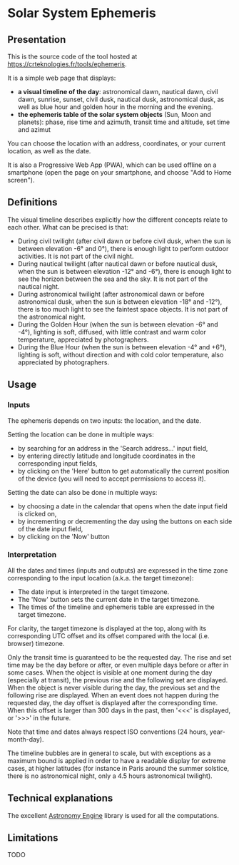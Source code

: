 # Solar System Ephemeris

## Presentation

This is the source code of the tool hosted at https://crteknologies.fr/tools/ephemeris.

It is a simple web page that displays:

- **a visual timeline of the day**: astronomical dawn, nautical dawn, civil dawn, sunrise, sunset, civil dusk, nautical dusk, astronomical dusk,
  as well as blue hour and golden hour in the morning and the evening.
- **the ephemeris table of the solar system objects** (Sun, Moon and planets):
  phase, rise time and azimuth, transit time and altitude, set time and azimut

You can choose the location with an address, coordinates, or your current location, as well as the date.

It is also a Progressive Web App (PWA), which can be used offline on a smartphone (open the page on your smartphone, and choose "Add to Home screen").

## Definitions

The visual timeline describes explicitly how the different concepts relate to each other. What can be precised is that:

- During civil twilight (after civil dawn or before civil dusk, when the sun is between elevation -6° and 0°),
  there is enough light to perform outdoor activities. It is not part of the civil night.
- During nautical twilight (after nautical dawn or before nautical dusk, when the sun is between elevation -12° and -6°),
  there is enough light to see the horizon between the sea and the sky. It is not part of the nautical night.
- During astronomical twilight (after astronomical dawn or before astronomical dusk, when the sun is between elevation -18° and -12°),
  there is too much light to see the faintest space objects. It is not part of the astronomical night.
- During the Golden Hour (when the sun is between elevation -6° and -4°),
  lighting is soft, diffused, with little contrast and warm color temperature, appreciated by photographers.
- During the Blue Hour (when the sun is between elevation -4° and +6°),
  lighting is soft, without direction and with cold color temperature, also appreciated by photographers.

## Usage

### Inputs

The ephemeris depends on two inputs: the location, and the date.

Setting the location can be done in multiple ways:

- by searching for an address in the 'Search address...' input field,
- by entering directly latitude and longitude coordinates in the corresponding input fields,
- by clicking on the 'Here' button to get automatically the current position of the device (you will need to accept
  permissions to access it).

Setting the date can also be done in multiple ways:

- by choosing a date in the calendar that opens when the date input field is clicked on,
- by incrementing or decrementing the day using the buttons on each side of the date input field,
- by clicking on the 'Now' button

### Interpretation

All the dates and times (inputs and outputs) are expressed in the time zone corresponding to the input location (a.k.a. the target timezone):

- The date input is interpreted in the target timezone.
- The 'Now' button sets the current date in the target timezone.
- The times of the timeline and ephemeris table are expressed in the target timezone.

For clarity, the target timezone is displayed at the top, along with its corresponding UTC offset and its offset compared
with the local (i.e. browser) timezone.

Only the transit time is guaranteed to be the requested day. The rise and set time may be the day before or after,
or even multiple days before or after in some cases.
When the object is visible at one moment during the day (especially at transit), the previous rise and the following set are displayed.
When the object is never visible during the day, the previous set and the following rise are displayed.
When an event does not happen during the requested day, the day offset is displayed after the corresponding time.
When this offset is larger than 300 days in the past, then '<<<' is displayed, or '>>>' in the future.

Note that time and dates always respect ISO conventions (24 hours, year-month-day).

The timeline bubbles are in general to scale, but with exceptions as a maximum bound is applied
in order to have a readable display for extreme cases, at higher latitudes
(for instance in Paris around the summer solstice, there is no astronomical night, only a 4.5 hours astronomical twilight).

## Technical explanations

The excellent [Astronomy Engine](https://github.com/cosinekitty/astronomy) library is used for all the computations.

## Limitations

TODO
